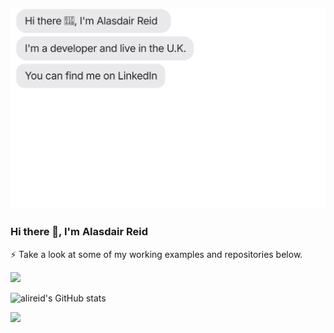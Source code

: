 [![](https://raw.githubusercontent.com/alireid/alireid/main/chat.svg)](https://www.linkedin.com/in/alasdairreid/)

### Hi there 👋, I'm Alasdair Reid

⚡ Take a look at some of my working examples and repositories below.

[![](https://img.shields.io/badge/-Alasdair%20Reid-blue?style=flat-square&logo=Linkedin&logoColor=white&link=https://www.linkedin.com/in/alasdairreid/)](https://www.linkedin.com/in/alasdairreid/)

![alireid's GitHub stats](https://github-readme-stats.vercel.app/api?username=alireid&show_icons=true&theme=dark)

<img src="https://github-readme-streak-stats.herokuapp.com?user=alireid&theme=dark" width="500">
